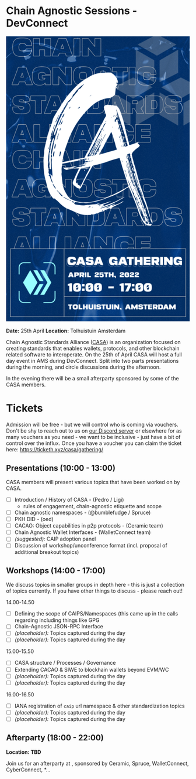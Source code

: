 # Chain Agnostic Sessions - DevConnect

![poster](https://github.com/ChainAgnostic/assets/raw/main/events/AMS/CASA_Poster.png)

**Date:** 25th April
**Location:** Tolhuistuin Amsterdam

Chain Agnostic Standards Alliance ([CASA](https://github.com/ChainAgnostic/CASA)) is an organization focused on creating standards that enables wallets, protocols, and other blockchain related software to interoperate. On the 25th of April CASA will host a full day event in AMS during DevConnect. Split into two parts presentations during the morning, and circle discussions during the afternoon. 

In the evening there will be a small afterparty sponsored by some of the CASA members.

# Tickets

Admission will be free - but we will control who is coming via vouchers. Don't be shy to reach out to us on [our Discord server](https://discord.gg/fN3b7jadTx) or elsewhere for as many vouchers as you need - we want to be inclusive - just have a bit of control over the influx. Once you have a voucher you can claim the ticket here: https://ticketh.xyz/casa/gathering/

## Presentations (10:00 - 13:00)
CASA members will present various topics that have been worked on by CASA.

- [ ] Introduction / History of CASA - (Pedro / Ligi)
    - rules of engagement, chain-agnostic etiquette and scope
- [ ] Chain agnostic namespaces - (@bumblefudge / Spruce)
- [ ] PKH DID - (oed)
- [ ] CACAO: Object capabilities in p2p protocols - (Ceramic team)
- [ ] Chain Agnostic Wallet Interfaces - (WalletConnect team)
- [ ] *(suggested):* CAIP adoption panel
- [ ] Discussion of workshop/unconference format (incl. proposal of additional breakout topics)

## Workshops  (14:00 - 17:00)
We discuss topics in smaller groups in depth here - this is just a collection of topics currently. If you have other things to discuss - please reach out!

14.00-14.50
- [ ] Defining the scope of CAIPS/Namespaces (this came up in the calls regarding including things like GPG
- [ ] Chain-Agnostic JSON-RPC Interface
- [ ] *(placeholder):* Topics captured during the day
- [ ] *(placeholder):* Topics captured during the day

15.00-15.50
- [ ] CASA structure / Processes / Governance
- [ ] Extending CACAO & SIWE to blockhain wallets beyond EVM/WC
- [ ] *(placeholder):* Topics captured during the day
- [ ] *(placeholder):* Topics captured during the day

16.00-16.50
- [ ] IANA registration of `caip` url namespace & other standardization topics
- [ ] *(placeholder):* Topics captured during the day
- [ ] *(placeholder):* Topics captured during the day

## Afterparty (18:00 - 22:00)

**Location: TBD**

Join us for an afterparty at *<Location-XY>*, sponsored by Ceramic, Spruce, WalletConnect, CyberConnect, <Sponsor3>*...
